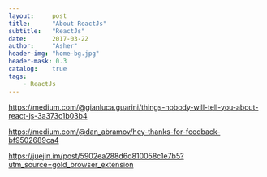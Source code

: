 ```yaml
---
layout:     post
title:      "About ReactJs"
subtitle:   "ReactJs"
date:       2017-03-22
author:     "Asher"
header-img: "home-bg.jpg"
header-mask: 0.3
catalog:    true
tags:
    - ReactJs
---
```



https://medium.com/@gianluca.guarini/things-nobody-will-tell-you-about-react-js-3a373c1b03b4

https://medium.com/@dan_abramov/hey-thanks-for-feedback-bf9502689ca4

https://juejin.im/post/5902ea288d6d810058c1e7b5?utm_source=gold_browser_extension
